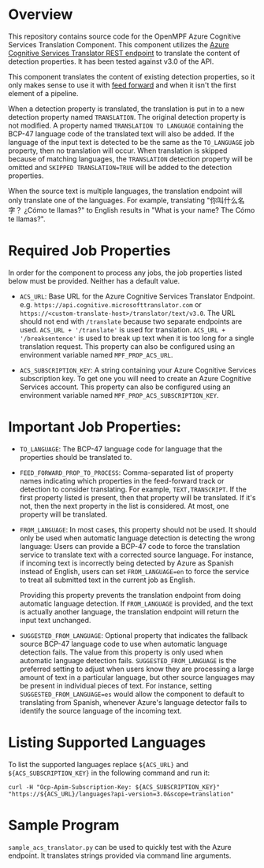 # Overview

This repository contains source code for the OpenMPF Azure Cognitive Services
Translation Component. This component utilizes the [Azure Cognitive Services
Translator REST endpoint](https://docs.microsoft.com/en-us/azure/cognitive-services/translator/reference/v3-0-translate)
to translate the content of detection properties. It has been tested against v3.0 of the
API.

This component translates the content of existing detection properties,
so it only makes sense to use it with
[feed forward](https://openmpf.github.io/docs/site/Feed-Forward-Guide) and
when it isn't the first element of a pipeline.

When a detection property is translated, the translation is put in to a new
detection property named `TRANSLATION`. The original detection property is not
modified. A property named `TRANSLATION TO LANGUAGE` containing the BCP-47
language code of the translated text will also be added. If the language
of the input text is detected to be the same as the `TO_LANGUAGE` job property,
then no translation will occur. When translation is skipped because of
matching languages, the `TRANSLATION` detection property will be omitted and
`SKIPPED TRANSLATION=TRUE` will be added to the detection properties.

When the source text is multiple languages, the translation endpoint will only
translate one of the languages. For example, translating
"你叫什么名字？ ¿Cómo te llamas?" to English results in
"What is your name? The Cómo te llamas?".


# Required Job Properties
In order for the component to process any jobs, the job properties listed below
must be provided. Neither has a default value.

- `ACS_URL`: Base URL for the Azure Cognitive Services Translator Endpoint.
  e.g. `https://api.cognitive.microsofttranslator.com` or
  `https://<custom-translate-host>/translator/text/v3.0`. The URL should
  not end with `/translate` because two separate endpoints are
  used. `ACS_URL + '/translate'` is used for translation.
  `ACS_URL + '/breaksentence'` is used to break up text when it is too long
  for a single translation request. This property can also be configured
  using an environment variable named `MPF_PROP_ACS_URL`.

- `ACS_SUBSCRIPTION_KEY`: A string containing your Azure Cognitive Services
  subscription key. To get one you will need to create an
  Azure Cognitive Services account. This property can also be configured
  using an environment variable named `MPF_PROP_ACS_SUBSCRIPTION_KEY`.


# Important Job Properties:
- `TO_LANGUAGE`: The BCP-47 language code for language that the properties
  should be translated to.
  
- `FEED_FORWARD_PROP_TO_PROCESS`: Comma-separated list of property names indicating
  which properties in the feed-forward track or detection to consider
  translating. For example, `TEXT,TRANSCRIPT`. If the first property listed is
  present, then that property  will be translated. If it's not, then the next
  property in the list is considered. At most, one property will be translated.
- `FROM_LANGUAGE`: In most cases, this property should not be used. It should
  only be used when automatic language detection is detecting the wrong
  language: Users can provide a BCP-47 code to force the translation service
  to translate text with a corrected source language.
  For instance, if incoming text is incorrectly being detected by Azure as
  Spanish instead of English, users can set `FROM_LANGUAGE=en`
  to force the service to treat all submitted text in the current job as English.

  Providing this property prevents the translation endpoint from
  doing automatic language detection. If `FROM_LANGUAGE` is provided, and the
  text is actually another language, the translation endpoint will return the
  input text unchanged.

- `SUGGESTED_FROM_LANGUAGE`: Optional property that indicates the fallback source
  BCP-47 language code to use when automatic language detection fails.
  The value from this property is only used when automatic language detection fails.
  `SUGGESTED_FROM_LANGUAGE` is the preferred setting to adjust when users know
  they are processing a large amount of text in a particular language, but other
  source languages may be present in individual pieces of text.
  For instance, setting `SUGGESTED_FROM_LANGUAGE=es` would allow the component to
  default to translating from Spanish, whenever Azure's language detector fails
  to identify the source language of the incoming text.


# Listing Supported Languages
To list the supported languages replace `${ACS_URL}` and
`${ACS_SUBSCRIPTION_KEY}` in the following command and run it:
```shell script
curl -H "Ocp-Apim-Subscription-Key: ${ACS_SUBSCRIPTION_KEY}" "https://${ACS_URL}/languages?api-version=3.0&scope=translation"
```


# Sample Program
`sample_acs_translator.py` can be used to quickly test with the Azure
endpoint. It translates strings provided via command line arguments.

